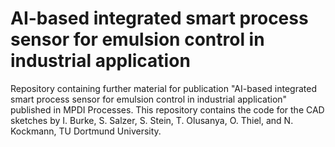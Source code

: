 # AI-based integrated smart process sensor for emulsion control in industrial application

Repository containing further material for publication "AI-based integrated smart process sensor for emulsion control in
industrial application" published in MPDI Processes. This repository contains the code for the CAD sketches by I. Burke, S. Salzer, S. Stein, T. Olusanya, O. Thiel, and N. Kockmann, TU Dortmund University.


